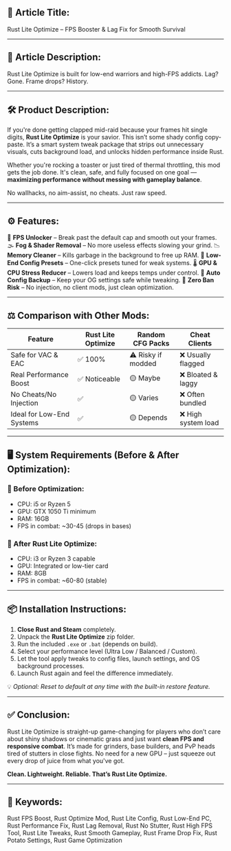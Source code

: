 ## 🎯 Article Title:

Rust Lite Optimize – FPS Booster & Lag Fix for Smooth Survival

---

## 💬 Article Description:

Rust Lite Optimize is built for low-end warriors and high-FPS addicts. Lag? Gone. Frame drops? History.

---

## 🛠️ Product Description:

If you're done getting clapped mid-raid because your frames hit single digits, **Rust Lite Optimize** is your savior. This isn’t some shady config copy-paste. It’s a smart system tweak package that strips out unnecessary visuals, cuts background load, and unlocks hidden performance inside Rust.

Whether you're rocking a toaster or just tired of thermal throttling, this mod gets the job done. It's clean, safe, and fully focused on one goal — **maximizing performance without messing with gameplay balance**.

No wallhacks, no aim-assist, no cheats. Just raw speed.

---

## ⚙️ Features:

🚀 **FPS Unlocker** – Break past the default cap and smooth out your frames.
🌫️ **Fog & Shader Removal** – No more useless effects slowing your grind.
📉 **Memory Cleaner** – Kills garbage in the background to free up RAM.
🔧 **Low-End Config Presets** – One-click presets tuned for weak systems.
🌡️ **GPU & CPU Stress Reducer** – Lowers load and keeps temps under control.
📁 **Auto Config Backup** – Keep your OG settings safe while tweaking.
📵 **Zero Ban Risk** – No injection, no client mods, just clean optimization.

---

## ⚖️ Comparison with Other Mods:

| Feature                   | Rust Lite Optimize | Random CFG Packs   | Cheat Clients      |
| ------------------------- | ------------------ | ------------------ | ------------------ |
| Safe for VAC & EAC        | ✅ 100%             | ⚠️ Risky if modded | ❌ Usually flagged  |
| Real Performance Boost    | ✅ Noticeable       | 🟡 Maybe           | ❌ Bloated & laggy  |
| No Cheats/No Injection    | ✅                  | 🟡 Varies          | ❌ Often bundled    |
| Ideal for Low-End Systems | ✅                  | 🟡 Depends         | ❌ High system load |

---

## 🖥️ System Requirements (Before & After Optimization):

### 🔻 Before Optimization:

* CPU: i5 or Ryzen 5
* GPU: GTX 1050 Ti minimum
* RAM: 16GB
* FPS in combat: \~30-45 (drops in bases)

### 🔺 After Rust Lite Optimize:

* CPU: i3 or Ryzen 3 capable
* GPU: Integrated or low-tier card
* RAM: 8GB
* FPS in combat: \~60-80 (stable)

---

## 📦 Installation Instructions:

1. **Close Rust and Steam** completely.
2. Unpack the **Rust Lite Optimize** zip folder.
3. Run the included `.exe` or `.bat` (depends on build).
4. Select your performance level (Ultra Low / Balanced / Custom).
5. Let the tool apply tweaks to config files, launch settings, and OS background processes.
6. Launch Rust again and feel the difference immediately.

💡 *Optional: Reset to default at any time with the built-in restore feature.*

---

## ✅ Conclusion:

Rust Lite Optimize is straight-up game-changing for players who don’t care about shiny shadows or cinematic grass and just want **clean FPS and responsive combat**. It’s made for grinders, base builders, and PvP heads tired of stutters in close fights. No need for a new GPU – just squeeze out every drop of juice from what you've got.

**Clean. Lightweight. Reliable. That’s Rust Lite Optimize.**

---

## 🔑 Keywords:

Rust FPS Boost, Rust Optimize Mod, Rust Lite Config, Rust Low-End PC, Rust Performance Fix, Rust Lag Removal, Rust No Stutter, Rust High FPS Tool, Rust Lite Tweaks, Rust Smooth Gameplay, Rust Frame Drop Fix, Rust Potato Settings, Rust Game Optimization
